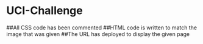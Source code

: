 # UCI-Challenge
##All CSS code has been commented
##HTML code is written to match the image that was given
##The URL has deployed to display the given page

